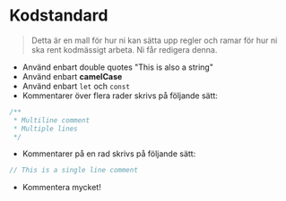 # Kodstandard
> Detta är en mall för hur ni kan sätta upp regler och ramar för hur ni ska rent kodmässigt arbeta. Ni får redigera denna.

* Använd enbart double quotes "This is also a string"
* Använd enbart **camelCase**
* Använd enbart `let` och `const`
* Kommentarer över flera rader skrivs på följande sätt:
```js
/** 
 * Multiline comment
 * Multiple lines
 */
```
* Kommentarer på en rad skrivs på följande sätt:
```js
// This is a single line comment
```
* Kommentera mycket!

